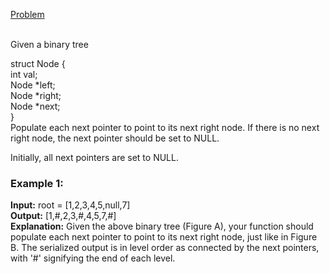 [Problem](https://leetcode.com/problems/populating-next-right-pointers-in-each-node-ii/description/?envType=study-plan-v2&envId=top-interview-150)<br/><br/>

Given a binary tree<br/>

struct Node {<br/>
  int val;<br/>
  Node *left;<br/>
  Node *right;<br/>
  Node *next;<br/>
}<br/>
Populate each next pointer to point to its next right node. If there is no next right node, the next pointer should be set to NULL.<br/>

Initially, all next pointers are set to NULL.<br/>

 

### Example 1:


**Input:** root = [1,2,3,4,5,null,7]<br/>
**Output:** [1,#,2,3,#,4,5,7,#]<br/>
**Explanation:** Given the above binary tree (Figure A), your function should populate each next pointer to point to its next right node, just like in Figure B. The serialized output is in level order as connected by the next pointers, with '#' signifying the end of each level.<br/>